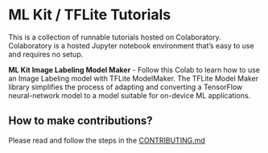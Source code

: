 # ML Kit / TFLite Tutorials

This is a collection of runnable tutorials hosted on Colaboratory. Colaboratory is a hosted Jupyter notebook environment that’s easy to use and requires no setup.

**ML Kit Image Labeling Model Maker** - Follow this Colab to learn how to use an Image Labeling model with TFLite ModelMaker. The TFLite Model Maker library simplifies the process of adapting and converting a TensorFlow neural-network model to a model suitable for on-device ML applications.

## How to make contributions?
Please read and follow the steps in the [CONTRIBUTING.md](CONTRIBUTING.md)
